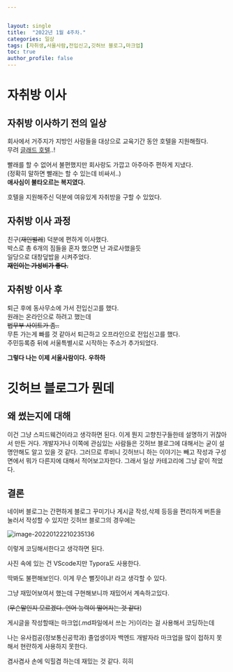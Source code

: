 ```yaml
---


layout: single
title:  "2022년 1월 4주차."
categories: 일상
tags: [자취생,서울사람,전입신고,깃허브 블로그,마크업]
toc: true
author_profile: false
---
```


# 자취방 이사
## 자취방 이사하기 전의 일상
회사에서 거주지가 지방인 사람들을 대상으로 교육기간 동안 호텔을 지원해줬다.<br>
무려 [글래드 호텔](https://www.google.com/travel/hotels/%EA%B8%80%EB%9E%98%EB%93%9C%ED%98%B8%ED%85%94/entity/CgsIitju3YDO88btARAB?g2lb=4317915%2C4624411%2C4306835%2C4401769%2C4270442%2C4641139%2C4692342%2C4597339%2C4419364%2C4647135%2C2502548%2C2503771%2C4685401%2C4371334%2C4258168%2C4596364%2C4605863%2C4684912%2C4649665%2C2503781%2C4640247%2C4270859%2C4291517%2C4284970&hl=ko-KR&gl=kr&ssta=1&ap=aAE&q=%EA%B8%80%EB%9E%98%EB%93%9C%ED%98%B8%ED%85%94&rp=EIrY7t2AzvPG7QEQirPYvs__q_EVOAJAAUgDogEg7ISc7Jq47Yq567OE7IucIOyWkeyynOq1rCDrqqnrj5nAAQPIAQA&ictx=1&ved=0CAAQ5JsGahcKEwjw_oekpMX1AhUAAAAAHQAAAAAQAg&utm_campaign=sharing&utm_medium=link&utm_source=htls&ts=CAESABogCgIaABIaEhQKBwjmDxABGBsSBwjmDxABGBwYATICEAAqCQoFOgNLUlcaAA)..!<br>

빨래를 할 수 없어서 불편했지만 회사랑도 가깝고 아주아주 편하게 지냈다.<br>
(정확히 말하면 빨래는 할 수 있는데 비싸서..)<br>
<strong>애사심이 불타오르는 복지였다.</strong>

호텔을 지원해주신 덕분에 여유있게 자취방을 구할 수 있었다.

## 자취방 이사 과정
친구(~~재인벌레~~) 덕분에 편하게 이사했다.<br>
박스로 총 6개의 짐들을 혼자 했으면 난 과로사했을듯<br>
일당으로 대창덮밥을 시켜주었다.<br>
<strong>~~재인이는 가성비가 좋다.~~</strong>

## 자취방 이사 후
퇴근 후에 동사무소에 가서 전입신고를 했다.<br>
원래는 온라인으로 하려고 했는데<br>
~~법무부 사이트가 좀..~~<br>
무튼 가는게 빠를 것 같아서 퇴근하고 오프라인으로 전입신고를 했다.<br>
주민등록증 뒤에 서울특별시로 시작하는 주소가 추가되었다.<br>

<strong>그렇다 나는 이제 서울사람이다.</strong>
<strong>우하하</strong>



# 깃허브 블로그가 뭔데
## 왜 썼는지에 대해
이건 그냥 스피드웨건이라고 생각하면 된다.
이게 뭔지 고향친구들한테 설명하기 귀찮아서 만든 거다.
개발자거나 이쪽에 관심있는 사람들은 깃허브 블로그에 대해서는 굳이 설명안해도 알고 있을 것 같다.
그러므로 루비니 깃허브니 하는 이야기는 빼고 작성과 구성면에서 뭐가 다른지에 대해서 적어보고자한다.
그래서 일상 카테고리에 그냥 같이 적었다.
## 결론
네이버 블로그는 간편하게 블로그 꾸미기나 게시글 작성,삭제 등등을 편리하게 버튼을 눌러서 작성할 수 있지만
깃허브 블로그의 경우에는

![image-20220122210235136](../../images/2022-01-22-1/image-20220122210235136.png)

이렇게 코딩해서한다고 생각하면 된다.

사진 속에 있는 건 VScode지만 Typora도 사용한다.



딱봐도 불편해보인다. 이게 무슨 뻘짓이냐! 라고 생각할 수 있다.

그냥 재밌어보여서 했는데 구현해보니까 재밌어서 계속하고있다.

(~~무슨말인지 모르겠다. 언어 능력이 떨어지는 것 같다~~)

게시글을 작성할때는 마크업(.md파일에서 쓰는 거)이라는 걸 사용해서 코딩하는데

나는 유사컴공(정보통신공학과) 졸업생이자 백엔드 개발자라 마크업을 많이 접하지 못해서 현란하게 사용하지 못한다.

겸사겸사 손에 익힐겸 하는데 재밌는 것 같다. 히히
